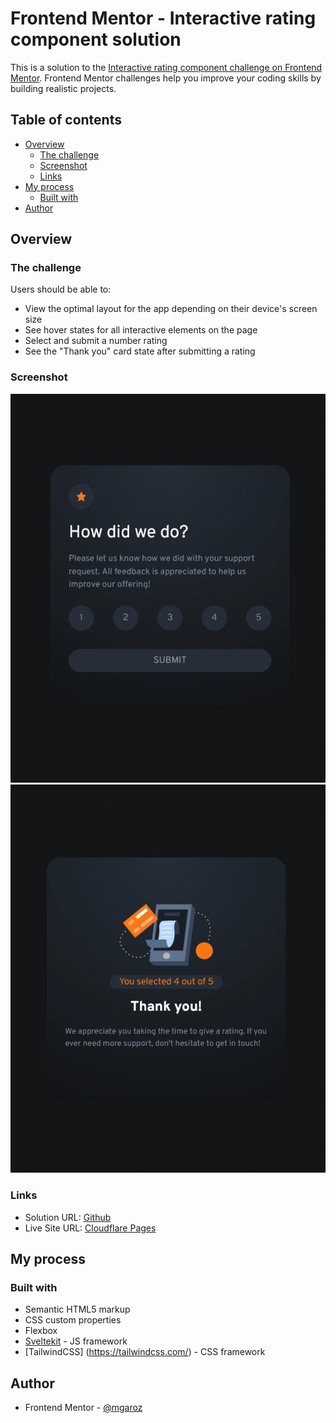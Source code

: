 # Frontend Mentor - Interactive rating component solution

This is a solution to the [Interactive rating component challenge on Frontend Mentor](https://www.frontendmentor.io/challenges/interactive-rating-component-koxpeBUmI). Frontend Mentor challenges help you improve your coding skills by building realistic projects.

## Table of contents

- [Overview](#overview)
  - [The challenge](#the-challenge)
  - [Screenshot](#screenshot)
  - [Links](#links)
- [My process](#my-process)
  - [Built with](#built-with)
- [Author](#author)

## Overview

### The challenge

Users should be able to:

- View the optimal layout for the app depending on their device's screen size
- See hover states for all interactive elements on the page
- Select and submit a number rating
- See the "Thank you" card state after submitting a rating

### Screenshot

![](./rating-1.webp)
![](./rating-2.webp)

### Links

- Solution URL: [Github](https://github.com/mgaroz/fm-rating-component)
- Live Site URL: [Cloudflare Pages](https://cf-pages-test-6w0.pages.dev/)

## My process

### Built with

- Semantic HTML5 markup
- CSS custom properties
- Flexbox
- [Sveltekit](https://kit.svelte.dev/) - JS framework
- [TailwindCSS] (https://tailwindcss.com/) - CSS framework

## Author

- Frontend Mentor - [@mgaroz](https://www.frontendmentor.io/profile/mgaroz)
